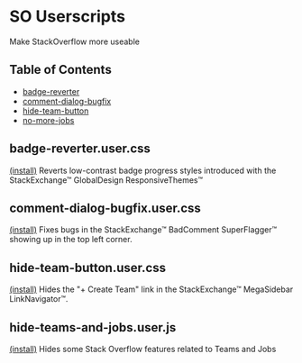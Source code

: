 SO Userscripts
============
Make StackOverflow more useable

Table of Contents
------------
* [badge-reverter](#badge-reverterusercss)
* [comment-dialog-bugfix](#comment-dialog-bugfixusercss)
* [hide-team-button](#hide-team-buttonusercss)
* [no-more-jobs](#hide-teams-and-jobsuserjs)

badge-reverter.user.css
------------
[(install)](https://raw.githubusercontent.com/a-stone-arachnid/SO-Userscripts/master/badge-reverter.user.css)
Reverts low-contrast badge progress styles introduced with the StackExchange™ GlobalDesign ResponsiveThemes™

comment-dialog-bugfix.user.css
------------
[(install)](https://raw.githubusercontent.com/a-stone-arachnid/SO-Userscripts/master/comment-dialog-bugfix.user.css)
Fixes bugs in the StackExchange™ BadComment SuperFlagger™ showing up in the top left corner.

hide-team-button.user.css 
------------
[(install)](https://raw.githubusercontent.com/a-stone-arachnid/SO-Userscripts/master/hide-team-button.user.css)
Hides the "+ Create Team" link in the StackExchange™ MegaSidebar LinkNavigator™.

hide-teams-and-jobs.user.js
------------
[(install)](https://raw.githubusercontent.com/a-stone-arachnid/SO-Userscripts/master/hide-teams-and-jobs.user.js)
Hides some Stack Overflow features related to Teams and Jobs
